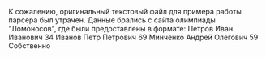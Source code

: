 К сожалению, оригинальный текстовый файл для примера работы парсера был утрачен. Данные брались с сайта олимпиады "Ломоносов", где были предоставлены в формате:
Петров Иван Иванович      34
Иванов Петр Петрович      69
Минченко Андрей Олегович  59
Собственно
